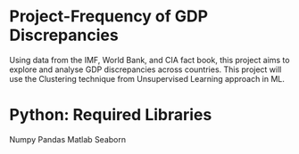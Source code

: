 # Project-Frequency of GDP Discrepancies
Using data from the IMF, World Bank, and CIA fact book, this project aims to explore and analyse GDP discrepancies across countries. This project will use the Clustering technique from Unsupervised Learning approach in ML.
# Python: Required Libraries
Numpy
Pandas
Matlab
Seaborn
